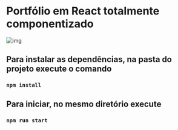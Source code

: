 # Portfólio em React totalmente componentizado

![img](src/assets/Portfolio.gif)

## Para instalar as dependências, na pasta do projeto execute o comando
### `npm install`

## Para iniciar, no mesmo diretório execute
### `npm run start`
